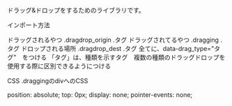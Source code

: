 ドラッグ&ドロップをするためのライブラリです。

インポート方法
<script type="module" src="dragdropのindex.jsへのパス"></script>

ドラッグされるやつ .dragdrop_origin .タグ
ドラッグされてるやつ .dragging .タグ
ドロップされる場所 .dragdrop_dest .タグ
全てに、data-drag_type="タグ"　をつける
「タグ」は、種類を示すタグ　複数の種類のドラッグドロップを使用する際に区別できるようにつける

CSS
.draggingのdivへのCSS

position: absolute;
top: 0px;
display: none;
pointer-events: none;

